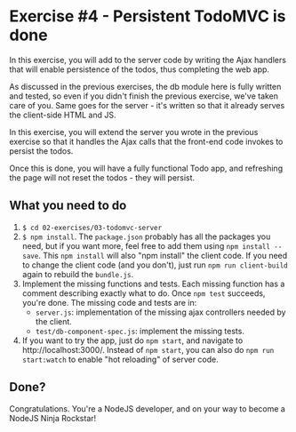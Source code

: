 # Exercise #4 - Persistent TodoMVC is done 
In this exercise, you will add to the server code by writing the Ajax handlers 
that will enable persistence of the todos, thus completing the web app.
  
As discussed in the previous exercises, the db module here is fully written 
and tested, so even if you didn't finish the previous exercise, we've taken
care of you. Same goes for the server - it's written so that it already serves
the client-side HTML and JS. 

In this exercise, you will extend the server you wrote in the previous exercise
so that it handles the Ajax calls that the front-end code invokes to persist
the todos.

Once this is done, you will have a fully functional Todo app, and refreshing
the page will not reset the todos - they will persist.

## What you need to do
1. `$ cd 02-exercises/03-todomvc-server`
1. `$ npm install`. The `package.json` probably has all the packages you need,
   but if you want more, feel free to add them using `npm install --save`.
   This `npm install` will also "npm install" the client code. 
   If you need to change the client code (and you don't), 
   just run `npm run client-build` again to rebuild the `bundle.js`. 
1. Implement the missing functions and tests. 
   Each missing function has a comment describing exactly what to do. 
   Once `npm test` succeeds, you're done.
   The missing code and tests are in:
   * `server.js`: implementation of the missing ajax controllers 
     needed by the client.
   * `test/db-component-spec.js`: implement the missing tests.
1. If you want to try the app, just do `npm start`, and navigate to 
   http://localhost:3000/. Instead of `npm start`, you can also
   do `npm run start:watch` to enable "hot reloading" of server code.     

## Done?
Congratulations. You're a NodeJS developer, and on your way to become
a NodeJS Ninja Rockstar!

